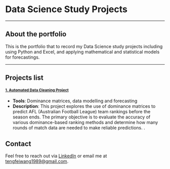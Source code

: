 # Data Science Study Projects

---

## About the portfolio

This is the portfolio that to record my Data Science study projects including using Python and Excel, and applying mathematical and statistical models for forecastings.

---

## Projects list

#### [<small>1. Automated Data Cleaning Project</small>](https://github.com/ttfwang/PortfolioProjects_DataScienceStudy/tree/main/1.Dominance%20matrices%20in%20AFL)
- **Tools**: Dominance matrices, data modelling and forecasting
- **Description**: This project explores the use of dominance matrices to predict AFL (Australian Football League) team rankings before the season ends. The primary objective is to evaluate the accuracy of various dominance-based ranking methods and determine how many rounds of match data are needed to make reliable predictions. .



## Contact

Feel free to reach out via [LinkedIn](https://www.linkedin.com/in/tengfei-wang) or email me at tengfeiwang1989@gmail.com.

